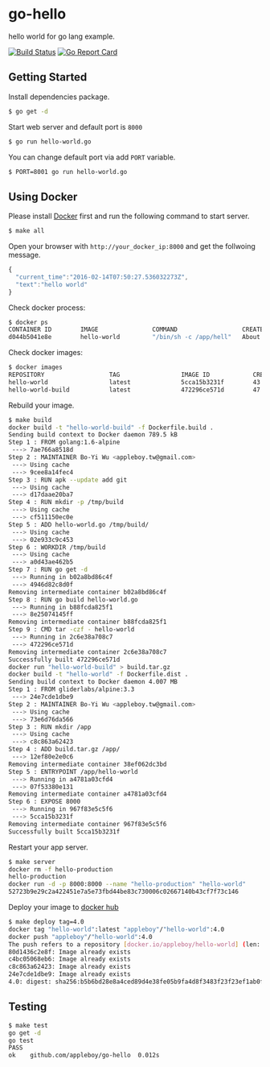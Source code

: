 # go-hello

hello world for go lang example.

[![Build Status](https://travis-ci.org/appleboy/go-hello.svg?branch=master)](https://travis-ci.org/appleboy/go-hello) [![Go Report Card](https://goreportcard.com/badge/github.com/appleboy/go-hello)](https://goreportcard.com/report/github.com/appleboy/go-hello)

## Getting Started

Install dependencies package.

```bash
$ go get -d
```

Start web server and default port is `8000`

```bash
$ go run hello-world.go
```

You can change default port via add `PORT` variable.

```bash
$ PORT=8001 go run hello-world.go
```

## Using Docker

Please install [Docker](https://docs.docker.com/machine/get-started/) first and run the following command to start server.

```bash
$ make all
```

Open your browser with `http://your_docker_ip:8000` and get the follwoing message.

```javascript
{
  "current_time":"2016-02-14T07:50:27.536032273Z",
  "text":"hello world"
}
```

Check docker process:

```bash
$ docker ps
CONTAINER ID        IMAGE               COMMAND                  CREATED             STATUS              PORTS                    NAMES
d044b5041e8e        hello-world         "/bin/sh -c /app/hell"   About an hour ago   Up About an hour    0.0.0.0:8000->8000/tcp   hello-production
```

Check docker images:

```bash
$ docker images
REPOSITORY                  TAG                 IMAGE ID            CREATED             VIRTUAL SIZE
hello-world                 latest              5cca15b3231f        43 seconds ago      15.98 MB
hello-world-build           latest              472296ce571d        47 seconds ago      282.5 MB
```

Rebuild your image.

```bash
$ make build
docker build -t "hello-world-build" -f Dockerfile.build .
Sending build context to Docker daemon 789.5 kB
Step 1 : FROM golang:1.6-alpine
 ---> 7ae766a8518d
Step 2 : MAINTAINER Bo-Yi Wu <appleboy.tw@gmail.com>
 ---> Using cache
 ---> 9cee8a14fec4
Step 3 : RUN apk --update add git
 ---> Using cache
 ---> d17daae20ba7
Step 4 : RUN mkdir -p /tmp/build
 ---> Using cache
 ---> cf511150ec0e
Step 5 : ADD hello-world.go /tmp/build/
 ---> Using cache
 ---> 02e933c9c453
Step 6 : WORKDIR /tmp/build
 ---> Using cache
 ---> a0d43ae462b5
Step 7 : RUN go get -d
 ---> Running in b02a8bd86c4f
 ---> 4946d82c8d0f
Removing intermediate container b02a8bd86c4f
Step 8 : RUN go build hello-world.go
 ---> Running in b88fcda825f1
 ---> 8e25074145ff
Removing intermediate container b88fcda825f1
Step 9 : CMD tar -czf - hello-world
 ---> Running in 2c6e38a708c7
 ---> 472296ce571d
Removing intermediate container 2c6e38a708c7
Successfully built 472296ce571d
docker run "hello-world-build" > build.tar.gz
docker build -t "hello-world" -f Dockerfile.dist .
Sending build context to Docker daemon 4.007 MB
Step 1 : FROM gliderlabs/alpine:3.3
 ---> 24e7cde1dbe9
Step 2 : MAINTAINER Bo-Yi Wu <appleboy.tw@gmail.com>
 ---> Using cache
 ---> 73e6d76da566
Step 3 : RUN mkdir /app
 ---> Using cache
 ---> c8c863a62423
Step 4 : ADD build.tar.gz /app/
 ---> 12ef80e2e0c6
Removing intermediate container 38ef062dc3bd
Step 5 : ENTRYPOINT /app/hello-world
 ---> Running in a4781a03cfd4
 ---> 07f53380e131
Removing intermediate container a4781a03cfd4
Step 6 : EXPOSE 8000
 ---> Running in 967f83e5c5f6
 ---> 5cca15b3231f
Removing intermediate container 967f83e5c5f6
Successfully built 5cca15b3231f
```

Restart your app server.

```bash
$ make server
docker rm -f hello-production
hello-production
docker run -d -p 8000:8000 --name "hello-production" "hello-world"
52723b9e29c2a422451e7a5e73fbd44be83c730006c02667140b43cf7f73c146
```

Deploy your image to [docker hub](https://hub.docker.com)

```bash
$ make deploy tag=4.0
docker tag "hello-world":latest "appleboy"/"hello-world":4.0
docker push "appleboy"/"hello-world":4.0
The push refers to a repository [docker.io/appleboy/hello-world] (len: 1)
80d1436c2e8f: Image already exists
c4bc05068eb6: Image already exists
c8c863a62423: Image already exists
24e7cde1dbe9: Image already exists
4.0: digest: sha256:b5b6bd28e8a4ced89d4e38fe05b9fa4d8f3483f23f23ef1ab0f66b23ffdbcf0e size: 9507
```

## Testing

```bash
$ make test
go get -d
go test
PASS
ok    github.com/appleboy/go-hello  0.012s
```
